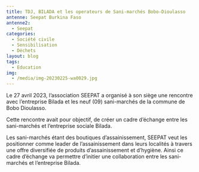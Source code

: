 ```yaml
---
title: TDJ, BILADA et les operateurs de Sani-marchés Bobo-Dioulasso
antenne: Seepat Burkina Faso
antenne2:
  - Seepat
categories:
  - Société civile
  - Sensibilisation
  - Déchets
layout: blog
tags:
  - Education
img:
  - /media/img-20230225-wa0029.jpg
---
```

Le 27 avril 2023, l’association SEEPAT a organisé à son siège une rencontre avec l’entreprise Bilada et les neuf (09) sani-marchés de la commune de Bobo Dioulasso. 

Cette rencontre avait pour objectif, de créer un cadre d’échange entre les sani-marchés et l’entreprise sociale Bilada. 

Les sani-marchés étant des boutiques d’assainissement, SEEPAT veut les positionner comme leader de l’assainissement dans leurs localités à travers une offre diversifiée de produits d’assainissement et d’hygiène. Ainsi ce cadre d’échange va permettre d’initier une collaboration entre les sani-marchés et l’entreprise Bilada.